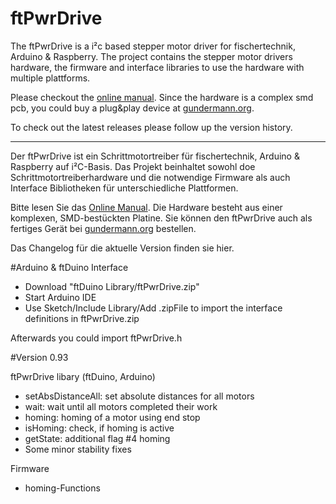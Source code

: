 # ftPwrDrive
The ftPwrDrive is a i²c based stepper motor driver for fischertechnik, Arduino &amp; Raspberry. The project contains the stepper motor drivers hardware, the firmware and interface libraries to use the hardware with multiple plattforms.

Please checkout the <a href="https://github.com/elektrofuzzis/ftPwrDrive/wiki">online manual</a>. Since the hardware is a complex smd pcb, you could buy a plug&play device at <a href="https://gundermann-software.de/shop/">gundermann.org</a>.

To check out the latest releases please follow up the version history.

<hr width="100%" />

Der ftPwrDrive ist ein Schrittmotortreiber für fischertechnik, Arduino &amp; Raspberry auf i²C-Basis. Das Projekt beinhaltet sowohl doe Schrittmotortreiberhardware und die notwendige Firmware als auch Interface Bibliotheken für unterschiedliche Plattformen.

Bitte lesen Sie das <a href="https://github.com/elektrofuzzis/ftPwrDrive/wiki">Online Manual</a>. Die Hardware besteht aus einer komplexen, SMD-bestückten Platine. Sie können den ftPwrDrive auch als fertiges Gerät bei <a href="https://gundermann-software.de/shop/">gundermann.org</a> bestellen.

Das Changelog für die aktuelle Version finden sie hier.


#Arduino & ftDuino Interface

- Download "ftDuino Library/ftPwrDrive.zip"
- Start Arduino IDE 
- Use Sketch/Include Library/Add .zipFile to import the interface definitions in ftPwrDrive.zip

Afterwards you could import ftPwrDrive.h

#Version 0.93

ftPwrDrive libary (ftDuino, Arduino)
- setAbsDistanceAll: set absolute distances for all motors
- wait: wait until all motors completed their work
- homing: homing of a motor using end stop
- isHoming: check, if homing is active 
- getState: additional flag #4 homing
- Some minor stability fixes

Firmware
- homing-Functions  
